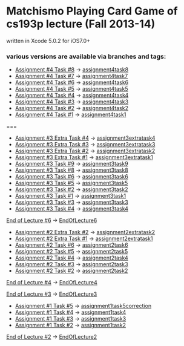 # Matchismo Playing Card Game of cs193p lecture (Fall 2013-14)

written in Xcode 5.0.2 for iOS7.0+


### various versions are available via branches and tags:

+ [Assignment #4 Task #8](http://cs193p.m2m.at/cs193p-assignment-4-task-8-fall-2013-14/) -> [assignment4task8](https://github.com/m2mtech/matchismo-2013-14/tree/assignment4task8)
+ [Assignment #4 Task #7](http://cs193p.m2m.at/cs193p-assignment-4-task-7-fall-2013-14/) -> [assignment4task7](https://github.com/m2mtech/matchismo-2013-14/tree/assignment4task7)
+ [Assignment #4 Task #6](http://cs193p.m2m.at/cs193p-assignment-4-task-6-fall-2013-14/) -> [assignment4task6](https://github.com/m2mtech/matchismo-2013-14/tree/assignment4task6)
+ [Assignment #4 Task #5](http://cs193p.m2m.at/cs193p-assignment-4-task-5-fall-2013-14/) -> [assignment4task5](https://github.com/m2mtech/matchismo-2013-14/tree/assignment4task5)
+ [Assignment #4 Task #4](http://cs193p.m2m.at/cs193p-assignment-4-task-4-fall-2013-14/) -> [assignment4task4](https://github.com/m2mtech/matchismo-2013-14/tree/assignment4task4)
+ [Assignment #4 Task #3](http://cs193p.m2m.at/cs193p-assignment-4-task-3-fall-2013-14/) -> [assignment4task3](https://github.com/m2mtech/matchismo-2013-14/tree/assignment4task3)
+ [Assignment #4 Task #2](http://cs193p.m2m.at/cs193p-assignment-4-task-2-fall-2013-14/) -> [assignment4task2](https://github.com/m2mtech/matchismo-2013-14/tree/assignment4task2)
+ [Assignment #4 Task #1](http://cs193p.m2m.at/cs193p-assignment-4-task-1-fall-2013-14/) -> [assignment4task1](https://github.com/m2mtech/matchismo-2013-14/tree/assignment4task1)

===

+ [Assignment #3 Extra Task #4](http://cs193p.m2m.at/cs193p-assignment-3-extra-task-4-fall-2013-14/) -> [assignment3extratask4](https://github.com/m2mtech/matchismo-2013-14/tree/assignment3extratask4)
+ [Assignment #3 Extra Task #3](http://cs193p.m2m.at/cs193p-assignment-3-extra-task-3-fall-2013-14/) -> [assignment3extratask3](https://github.com/m2mtech/matchismo-2013-14/tree/assignment3extratask3)
+ [Assignment #3 Extra Task #2](http://cs193p.m2m.at/cs193p-assignment-3-extra-task-2-fall-2013-14/) -> [assignment3extratask2](https://github.com/m2mtech/matchismo-2013-14/tree/assignment3extratask2)
+ [Assignment #3 Extra Task #1](http://cs193p.m2m.at/cs193p-assignment-3-extra-task-1-fall-2013-14/) -> [assignment3extratask1](https://github.com/m2mtech/matchismo-2013-14/tree/assignment3extratask1)
+ [Assignment #3 Task #9](http://cs193p.m2m.at/cs193p-assignment-3-task-9-fall-2013-14/) -> [assignment3task9](https://github.com/m2mtech/matchismo-2013-14/tree/assignment3task9)
+ [Assignment #3 Task #8](http://cs193p.m2m.at/cs193p-assignment-3-task-8-fall-2013-14/) -> [assignment3task8](https://github.com/m2mtech/matchismo-2013-14/tree/assignment3task8)
+ [Assignment #3 Task #6](http://cs193p.m2m.at/cs193p-assignment-3-task-6-fall-2013-14/) -> [assignment3task6](https://github.com/m2mtech/matchismo-2013-14/tree/assignment3task6)
+ [Assignment #3 Task #5](http://cs193p.m2m.at/cs193p-assignment-3-task-5-fall-2013-14/) -> [assignment3task5](https://github.com/m2mtech/matchismo-2013-14/tree/assignment3task5)
+ [Assignment #3 Task #2](http://cs193p.m2m.at/cs193p-assignment-3-task-2-fall-2013-14/) -> [assignment3task2](https://github.com/m2mtech/matchismo-2013-14/tree/assignment3task2)
+ [Assignment #3 Task #1](http://cs193p.m2m.at/cs193p-assignment-3-task-1-fall-2013-14/) -> [assignment3task1](https://github.com/m2mtech/matchismo-2013-14/tree/assignment3task1)
+ [Assignment #3 Task #3](http://cs193p.m2m.at/cs193p-assignment-3-task-3-fall-2013-14/) -> [assignment3task3](https://github.com/m2mtech/matchismo-2013-14/tree/assignment3task3)
+ [Assignment #3 Task #4](http://cs193p.m2m.at/cs193p-assignment-3-task-4-fall-2013-14/) -> [assignment3task4](https://github.com/m2mtech/matchismo-2013-14/tree/assignment3task4)

[End of Lecture #6](http://cs193p.m2m.at/cs193p-lecture-6-views-and-gestures-fall-2013-14/) -> [EndOfLecture6](https://github.com/m2mtech/matchismo-2013-14/tree/EndOfLecture6)

+ [Assignment #2 Extra Task #2](http://cs193p.m2m.at/cs193p-assignment-2-extra-task-2-fall-2013-14/) -> [assignment2extratask2](https://github.com/m2mtech/matchismo-2013-14/tree/assignment2extratask2)
+ [Assignment #2 Extra Task #1](http://cs193p.m2m.at/cs193p-assignment-2-extra-task-1-fall-2013-14/) -> [assignment2extratask1](https://github.com/m2mtech/matchismo-2013-14/tree/assignment2extratask1)
+ [Assignment #2 Task #6](http://cs193p.m2m.at/cs193p-assignment-2-task-6-fall-2013-14/) -> [assignment2task6](https://github.com/m2mtech/matchismo-2013-14/tree/assignment2task6)
+ [Assignment #2 Task #5](http://cs193p.m2m.at/cs193p-assignment-2-task-5-fall-2013-14/) -> [assignment2task5](https://github.com/m2mtech/matchismo-2013-14/tree/assignment2task5)
+ [Assignment #2 Task #4](http://cs193p.m2m.at/cs193p-assignment-2-task-4-fall-2013-14/) -> [assignment2task4](https://github.com/m2mtech/matchismo-2013-14/tree/assignment2task4)
+ [Assignment #2 Task #3](http://cs193p.m2m.at/cs193p-assignment-2-task-3-fall-2013-14/) -> [assignment2task3](https://github.com/m2mtech/matchismo-2013-14/tree/assignment2task3)
+ [Assignment #2 Task #2](http://cs193p.m2m.at/cs193p-assignment-2-task-2-fall-2013-14/) -> [assignment2task2](https://github.com/m2mtech/matchismo-2013-14/tree/assignment2task2)

[End of Lecture #4](http://cs193p.m2m.at/cs193p-lecture-4-foundation-and-attributed-strings-fall-2013-14/) -> [EndOfLecture4](https://github.com/m2mtech/matchismo-2013-14/tree/EndOfLecture4)

[End of Lecture #3](http://cs193p.m2m.at/cs193p-lecture-3-objective-c-fall-2013-14/) -> [EndOfLecture3](https://github.com/m2mtech/matchismo-2013-14/tree/EndOfLecture3)

+ [Assignment #1 Task #5](http://cs193p.m2m.at/cs193p-assignment-1-task-5-fall-2013-14/) -> [assignment1task5correction](https://github.com/m2mtech/matchismo-2013-14/tree/assignment1task5correction)
+ [Assignment #1 Task #4](http://cs193p.m2m.at/cs193p-assignment-1-task-4-fall-2013-14/) -> [assignment1task4](https://github.com/m2mtech/matchismo-2013-14/tree/assignment1task4)
+ [Assignment #1 Task #3](http://cs193p.m2m.at/cs193p-assignment-1-task-3-fall-2013-14/) -> [assignment1task3](https://github.com/m2mtech/matchismo-2013-14/tree/assignment1task3)
+ [Assignment #1 Task #2](http://cs193p.m2m.at/cs193p-assignment-1-task-2-fall-2013-14/) -> [assignment1task2](https://github.com/m2mtech/matchismo-2013-14/tree/assignment1task2)

[End of Lecture #2](http://cs193p.m2m.at/cs193p-lecture-2-xcode-5-fall-2013-14/) -> [EndOfLecture2](https://github.com/m2mtech/matchismo-2013-14/tree/EndOfLecture2)